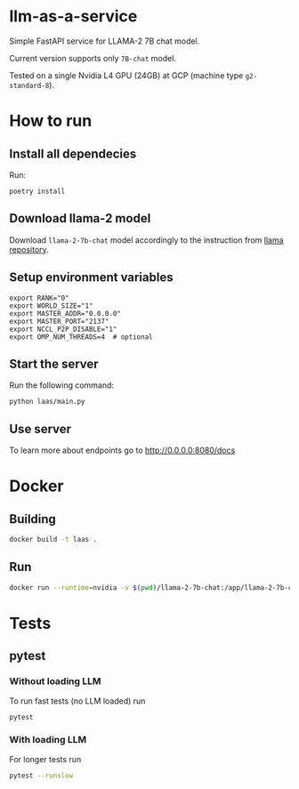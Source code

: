 # llm-as-a-service
Simple FastAPI service for LLAMA-2 7B chat model.

Current version supports only `7B-chat` model.

Tested on a single Nvidia L4 GPU (24GB) at GCP (machine type `g2-standard-8`).


# How to run

## Install all dependecies
Run:
```shell
poetry install
```

## Download llama-2 model
Download `llama-2-7b-chat` model accordingly to the instruction from [llama repository](https://github.com/facebookresearch/llama/tree/ea9f33d6d3ea8ed7d560d270986407fd6c2e52b7).

## Setup environment variables
```shell
export RANK="0"
export WORLD_SIZE="1"
export MASTER_ADDR="0.0.0.0"
export MASTER_PORT="2137"
export NCCL_P2P_DISABLE="1"
export OMP_NUM_THREADS=4  # optional
```


## Start the server
Run the following command:
```shell
python laas/main.py
```

## Use server
To learn more about endpoints go to http://0.0.0.0:8080/docs

# Docker
## Building
```bash
docker build -t laas .
```

## Run
```bash
docker run --runtime=nvidia -v $(pwd)/llama-2-7b-chat:/app/llama-2-7b-chat  --gpus all -p 8080:8080 laas 
```

# Tests

## pytest

### Without loading LLM
To run fast tests (no LLM loaded) run
```bash
pytest
```

### With loading LLM
For longer tests run
```bash
pytest --runslow
```



